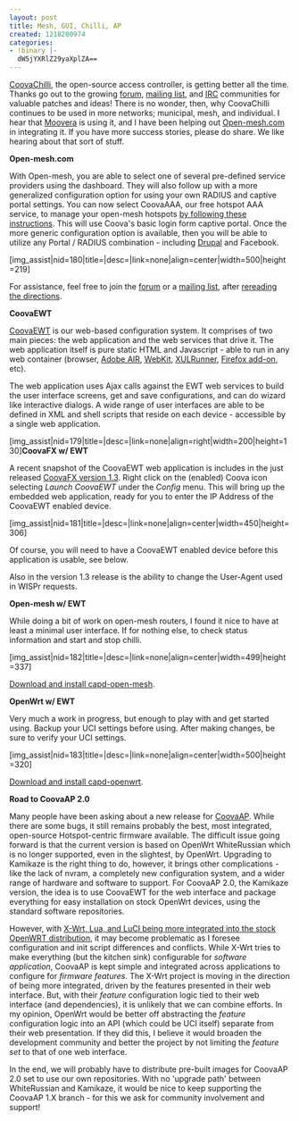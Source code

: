 ```yaml
---
layout: post
title: Mesh, GUI, Chilli, AP
created: 1218200974
categories:
- !binary |-
  dW5jYXRlZ29yaXplZA==
---
```

<a href="/CoovaChilli">CoovaChilli</a>, the open-source access controller, is getting better all the time. Thanks go out to the growing <a href="/forum/">forum</a>, <a href="/MailingLists">mailing list</a>, and <a href="/wiki/IRC">IRC</a> communities for valuable patches and ideas! There is no wonder, then, why CoovaChilli continues to be used in more networks; municipal, mesh, and individual. I hear that <a target="_blank" href="http://www.moovera.com/">Moovera</a> is using it, and I have been helping out <a target="_blank" href="http://open-mesh.com/">Open-mesh.com</a> in integrating it. If you have more success stories, please do share. We like hearing about that sort of stuff.

<strong>Open-mesh.com</strong>

With Open-mesh, you are able to select one of several pre-defined service providers using the dashboard. They will also follow up with a more generalized configuration option for using your own RADIUS and captive portal settings. You can now select CoovaAAA, our free hotspot AAA service, to manage your open-mesh hotspots <a href="/CoovaAAA/OpenMesh">by following these instructions</a>. This will use Coova's basic login form captive portal. Once the more generic configuration option is available, then you will be able to utilize any Portal / RADIUS combination - including <a href="/node/135">Drupal</a> and Facebook.

[img_assist|nid=180|title=|desc=|link=none|align=center|width=500|height=219]

For assistance, feel free to join the <a href="/forum/">forum</a> or a <a href="/MailingLists">mailing list</a>, after <a href="/CoovaAAA/OpenMesh">rereading the directions</a>.

<span style="font-weight: bold">CoovaEWT</span>

<a href="http://www.coova.com/CoovaEWT">CoovaEWT</a> is our web-based configuration system. It comprises of two main pieces: the web application and the web services that drive it. The web application itself is pure static HTML and Javascript - able to run in any web container (browser, <a target="_blank" href="http://www.adobe.com/products/air/">Adobe AIR</a>, <a target="_blank" href="http://webkit.org/">WebKit</a>, <a target="_blank" href="http://developer.mozilla.org/en/docs/XULRunner">XULRunner</a>, <a target="_blank" href="http://developer.mozilla.org/en/docs/Building_an_Extension">Firefox add-on</a>, etc).

The web application uses Ajax calls against the EWT web services to build the user interface screens, get and save configurations, and can do wizard like interactive dialogs. A wide range of user interfaces are able to be defined in XML and shell scripts that reside on each device - accessible by  a single web application.

[img_assist|nid=179|title=|desc=|link=none|align=right|width=200|height=130]<span style="font-weight: bold">CoovaFX w/ EWT</span>

A recent snapshot of the CoovaEWT web application is includes in the just released <a href="/wiki/CoovaFX">CoovaFX version 1.3</a>. Right click on the (enabled) Coova icon selecting <span style="font-style: italic">Launch CoovaEWT</span> under the <span style="font-style: italic">Config</span> menu. This will bring up the embedded web application, ready for you to enter the IP Address of the CoovaEWT enabled device.

[img_assist|nid=181|title=|desc=|link=none|align=center|width=450|height=306]

Of course, you will need to have a CoovaEWT enabled device before this application is usable, see below.

Also in the version 1.3 release is the ability to change the User-Agent used in WISPr requests.

<strong>Open-mesh w/ EWT</strong>

While doing a bit of work on open-mesh routers, I found it nice to have at least a minimal user interface. If for nothing else, to check status information and start and stop chilli.

[img_assist|nid=182|title=|desc=|link=none|align=center|width=499|height=337]

<a href="/wiki/CoovaEWT/OpenMesh">Download and install capd-open-mesh</a>.

<strong>OpenWrt w/ EWT</strong>

Very much a work in progress, but enough to play with and get started using. Backup your UCI settings before using. After making changes, be sure to verify your UCI settings.

[img_assist|nid=183|title=|desc=|link=none|align=center|width=500|height=320]

<a href="/wiki/CoovaEWT/OpenWrt">Download and install capd-openwrt</a>.

<strong>Road to CoovaAP 2.0</strong>

Many people have been asking about a new release for <a href="/wiki/CoovaAP">CoovaAP</a>. While there are some bugs, it still remains probably the best, most integrated, open-source Hotspot-centric firmware available. The difficult issue going forward is that the current version is based on OpenWrt WhiteRussian which is no longer supported, even in the slightest, by OpenWrt. Upgrading to Kamikaze is the right thing to do, however, it brings other complications - like the lack of nvram, a completely new configuration system, and a wider range of hardware and software to support. For CoovaAP 2.0, the Kamikaze version, the idea is to use CoovaEWT for the web interface and package everything for easy installation on stock OpenWrt devices, using the standard software repositories.

However, with <a target="_blank" href="http://www.mail-archive.com/openwrt-devel@lists.openwrt.org/msg01710.html">X-Wrt, Lua, and LuCI being more integrated into the stock OpenWRT distribution</a>, it may become problematic as I foresee configuration and init script differences and conflicts. While X-Wrt tries to make everything (but the kitchen sink) configurable for <span style="font-style: italic">software</span> <span style="font-style: italic">application</span>, CoovaAP is kept simple and integrated across applications to configure for <span style="font-style: italic">firmware</span> <span style="font-style: italic">features</span>. The X-Wrt project is moving in the direction of being more integrated, driven by the features presented in their web interface. But, with their <span style="font-style: italic">feature</span> configuration logic tied to their web interface (and dependencies), it is unlikely that we can combine efforts. In my opinion, OpenWrt would be better off abstracting the <span style="font-style: italic">feature</span> configuration logic into an API (which could be UCI itself) separate from their web presentation. If they did this, I believe it would broaden the development community and better the project by not limiting the <span style="font-style: italic">feature set</span> to that of one web interface.

In the end, we will probably have to distribute pre-built images for CoovaAP 2.0 set to use our own repositories. With no 'upgrade path' between WhiteRussian and Kamikaze, it would be nice to keep supporting the CoovaAP 1.X branch - for this we ask for community involvement and support!
